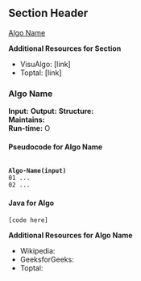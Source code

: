 ## Section Header
[Algo Name](#algo-name)

__Additional Resources for Section__
* VisuAlgo: [link]
* Toptal: [link]



### Algo Name  
__Input:__ 
__Output:__ 
__Structure:__  
__Maintains:__  
__Run-time:__ O

#### Pseudocode for Algo Name  
<pre><code>
<b>Algo-Name(input)</b>
01 ...
02 ...
</code></pre>

#### Java for Algo 
```
[code here]

```
__Additional Resources for Algo Name__  
* Wikipedia:  
* GeeksforGeeks:   
* Toptal:  